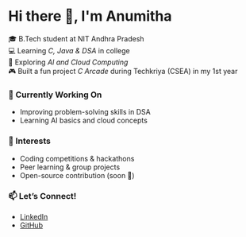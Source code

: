 
# Hi there 👋, I'm Anumitha  

🎓 B.Tech student at NIT Andhra Pradesh  
💻 Learning *C, Java & DSA* in college  
🚀 Exploring *AI and Cloud Computing*  
🎮 Built a fun project *C Arcade* during Techkriya (CSEA) in my 1st year  

### 🌱 Currently Working On  
- Improving problem-solving skills in DSA  
- Learning AI basics and cloud concepts  

### 🤝 Interests  
- Coding competitions & hackathons  
- Peer learning & group projects  
- Open-source contribution (soon 🚀)  

### 📫 Let’s Connect!  
- [LinkedIn](https://www.linkedin.com/in/gowni-anumitha-reddy-077250326/)  
- [GitHub](https://github.com/Anumitha3307)
